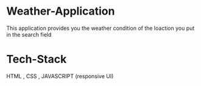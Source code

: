# Weather-Application
This application provides you the weather condition of the loaction you put in the search field

# Tech-Stack
HTML , CSS , JAVASCRIPT (responsive UI)
